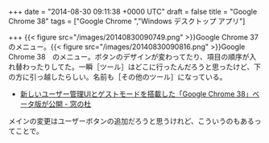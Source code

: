 
+++
date = "2014-08-30 09:11:38 +0000 UTC"
draft = false
title = "Google Chrome 38"
tags = ["Google Chrome ","Windows デスクトップ アプリ"]

+++
{{< figure src="/images/20140830090749.png"  >}}Google Chrome 37 のメニュー。{{< figure src="/images/20140830090816.png"  >}}Google Chrome 38　のメニュー。ボタンのデザインが変わってたり、項目の順序が入れ替わったりしてた。一瞬［ツール］はどこに行ったんだろうと思ったけど、下の方に引っ越したらしい。名前も［その他のツール］になっている。

<ul>
<li><a href="http://www.forest.impress.co.jp/docs/news/20140829_664259.html">新しいユーザー管理UIとゲストモードを搭載した「Google Chrome 38」ベータ版が公開 - 窓の杜</a></li>
</ul>メインの変更はユーザーボタンの追加だろうと思うけれど、こういうのもあるってことで。


